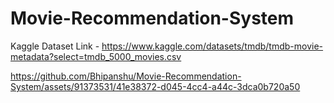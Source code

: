# Movie-Recommendation-System

Kaggle Dataset Link - https://www.kaggle.com/datasets/tmdb/tmdb-movie-metadata?select=tmdb_5000_movies.csv



https://github.com/Bhipanshu/Movie-Recommendation-System/assets/91373531/41e38372-d045-4cc4-a44c-3dca0b720a50

